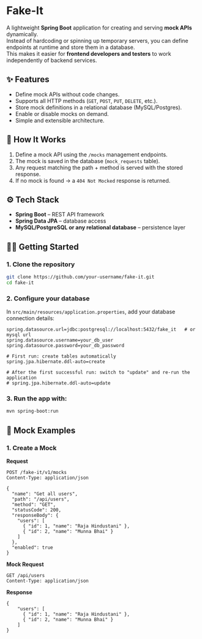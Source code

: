 # Fake-It

A lightweight **Spring Boot** application for creating and serving **mock APIs** dynamically.  
Instead of hardcoding or spinning up temporary servers, you can define endpoints at runtime and store them in a database.  
This makes it easier for **frontend developers and testers** to work independently of backend services.



## ✨ Features
- Define mock APIs without code changes.
- Supports all HTTP methods (`GET`, `POST`, `PUT`, `DELETE`, etc.).
- Store mock definitions in a relational database (MySQL/Postgres).
- Enable or disable mocks on demand.
- Simple and extensible architecture.



## 🚀 How It Works
1. Define a mock API using the `/mocks` management endpoints.  
2. The mock is saved in the database (`mock_requests` table).  
3. Any request matching the path + method is served with the stored response.  
4. If no mock is found → a `404 Not Mocked` response is returned.  



## ⚙️ Tech Stack
- **Spring Boot** – REST API framework  
- **Spring Data JPA** – database access  
- **MySQL/PostgreSQL or any relational database** – persistence layer  



## 🧑‍💻 Getting Started  

### 1. Clone the repository
```bash
git clone https://github.com/your-username/fake-it.git
cd fake-it
```

### 2. Configure your database
In `src/main/resources/application.properties`, add your database connection details:

```properties
spring.datasource.url=jdbc:postgresql://localhost:5432/fake_it   # or mysql url
spring.datasource.username=your_db_user
spring.datasource.password=your_db_password

# First run: create tables automatically
spring.jpa.hibernate.ddl-auto=create

# After the first successful run: switch to "update" and re-run the application
# spring.jpa.hibernate.ddl-auto=update
```

### 3. Run the app with:  
   ```bash
   mvn spring-boot:run
  ```

## 📌 Mock Examples

### 1. Create a Mock
**Request**  
```http
POST /fake-it/v1/mocks
Content-Type: application/json
```
```
{
  "name": "Get all users",
  "path": "/api/users",
  "method": "GET",
  "statusCode": 200,
  "responseBody": {
    "users": [
      { "id": 1, "name": "Raja Hindustani" },
      { "id": 2, "name": "Munna Bhai" }
    ]
  },
  "enabled": true
}
```

**Mock Request**
```http
GET /api/users
Content-Type: application/json
```
**Response**
```
{
    "users": [
      { "id": 1, "name": "Raja Hindustani" },
      { "id": 2, "name": "Munna Bhai" }
    ]
}
```
